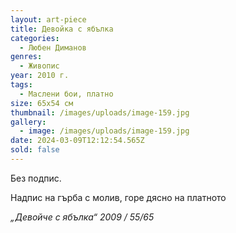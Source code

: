 ```yaml
---
layout: art-piece
title: Девойка с ябълка
categories:
  - Любен Диманов
genres:
  - Живопис
year: 2010 г.
tags:
  - Маслени бои, платно
size: 65х54 см
thumbnail: /images/uploads/image-159.jpg
gallery:
  - image: /images/uploads/image-159.jpg
date: 2024-03-09T12:12:54.565Z
sold: false
---
```

Без подпис.

Надпис на гърба с молив, горе дясно на платното

 *„Девойче с ябълка“ 2009 / 55/65*
